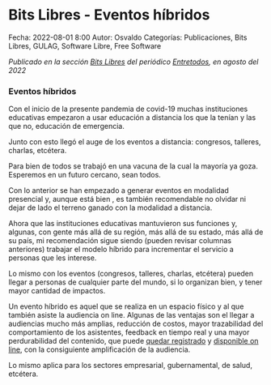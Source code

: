 Bits Libres - Eventos híbridos
==================================

Fecha: 2022-08-01 8:00
Autor: Osvaldo
Categorías: Publicaciones, Bits Libres, GULAG, Software Libre, Free Software

_Publicado en la sección [Bits Libres](http://www.gulag.org.mx/revista/2016-05-10-Bits-Libres.html) del periódico [Entretodos](http://periodicoentretodos.mx/version-impresa/), en agosto del 2022_

<!-- break -->

### Eventos híbridos

Con el inicio de la presente pandemia de covid-19 muchas instituciones educativas empezaron a usar educación a distancia los que la tenían y las que no, educación de emergencia.

Junto con esto llegó el auge de los eventos a distancia: congresos, talleres, charlas, etcétera.

Para bien de todos se trabajó en una vacuna de la cual la mayoría ya goza. Esperemos en un futuro cercano, sean todos.

Con lo anterior se han empezado a generar eventos en modalidad presencial y, aunque está bien , es también recomendable no olvidar ni dejar de lado el terreno ganado con la modalidad a distancia.

Ahora que las instituciones educativas mantuvieron sus funciones y, algunas, con gente más allá de su región, más allá de su estado, más allá de su país, mi recomendación sigue siendo (pueden revisar columnas anteriores) trabajar el modelo híbrido para incrementar el servicio a personas que les interese.

Lo mismo con los eventos (congresos, talleres, charlas, etcétera) pueden llegar a personas de cualquier parte del mundo, si lo organizan bien, y tener mayor cantidad de impactos.

Un evento híbrido es aquel que se realiza en un espacio físico y al que también asiste la audiencia on line. Algunas de las ventajas son el llegar a audiencias mucho más amplias, reducción de costos, mayor trazabilidad del comportamiento de los asistentes, feedback en tiempo real y una mayor perdurabilidad del contenido, que puede [quedar registrado](https://www.youtube.com/osvaldosalazar) y [disponible on line](https://www.youtube.com/channel/UCTDFuE72U4L1NknVbsXH32g), con la consiguiente amplificación de la audiencia.

Lo mismo aplica para los sectores empresarial, gubernamental, de salud, etcétera.
